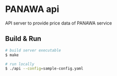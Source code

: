 # PANAWA api
API server to provide price data of PANAWA service

## Build & Run
```sh
# build server executable
$ make

# run locally
$ ./api --config=sample-config.yaml
```
